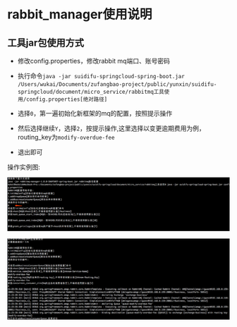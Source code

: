 # rabbit_manager使用说明

## 工具jar包使用方式

+ 修改config.properties，修改rabbit mq端口、账号密码

+ 执行命令`java -jar suidifu-springcloud-spring-boot.jar /Users/wukai/Documents/zufangbao-project/public/yunxin/suidifu-springcloud/document/micro_service/rabbitmq工具使用/config.properties[绝对路径]`

+ 选择`0`，第一遍初始化新框架的mq的配置，按照提示操作

+ 然后选择继续`Y`，选择`2`，按提示操作,这里选择以变更逾期费用为例，routing_key为`modify-overdue-fee`

+ 退出即可

操作实例图:

![step1.png](./images/step1.png)

![step2.png](./images/step2.png)
